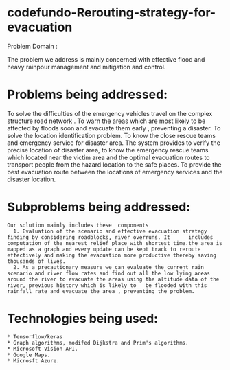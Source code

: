 # codefundo-Rerouting-strategy-for-evacuation
Problem Domain : 

  The problem we address is mainly concerned with effective flood and heavy rainpour management and mitigation and control.

# Problems being addressed:
	
  To solve the difficulties of the emergency vehicles travel on the complex structure road network .
  To warn the areas which are most likely to be affected by floods soon and evacuate them early , preventing a disaster.
  To solve the location identification problem. 
  To know the close rescue teams and emergency service for disaster area.
  The system provides to verify the precise location of disaster area, to know the emergency rescue teams which located near     the victim area and the optimal evacuation routes to transport people from the hazard location to the safe places.
  To provide the best evacuation route between the locations of emergency services and the disaster location.

# Subproblems being addressed:
	Our solution mainly includes these  components
      1. Evaluation of the scenario and effective evacuation strategy finding by considering roadblocks, river overruns. It      includes computation of the nearest relief place with shortest time.the area is mapped as a graph and every update can be kept track to reroute effectively and making the evacuation more productive thereby saving thousands of lives.
      2. As a precautionary measure we can evaluate the current rain scenario and river flow rates and find out all the low lying areas around the river to evacuate the areas using the altitude data of the river, previous history which is likely to   be flooded with this rainfall rate and evacuate the area , preventing the problem.
      
      
  # Technologies being used:
  	* Tensorflow/keras
	* Graph algorithms, modifed Dijkstra and Prim's algorithms.
	* Microsoft Vision API.
	* Google Maps.
	* Microsft Azure.
